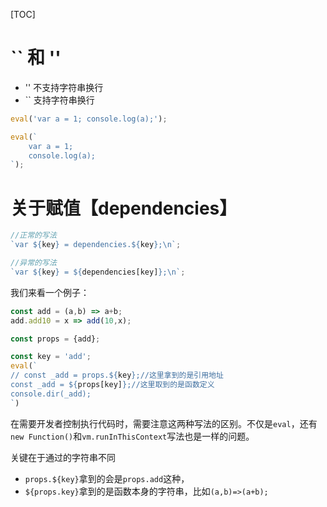 [TOC]

# `` 和 ''
- '' 不支持字符串换行
- `` 支持字符串换行
```js
eval('var a = 1; console.log(a);');

eval(`
    var a = 1;
    console.log(a);
`);
```

# 关于赋值【dependencies】
```js
//正常的写法
`var ${key} = dependencies.${key};\n`;

//异常的写法
`var ${key} = ${dependencies[key]};\n`;
```

我们来看一个例子：
```js
const add = (a,b) => a+b;
add.add10 = x => add(10,x);

const props = {add};

const key = 'add';
eval(`
// const _add = props.${key};//这里拿到的是引用地址
const _add = ${props[key]};//这里取到的是函数定义
console.dir(_add);
`)
```

在需要开发者控制执行代码时，需要注意这两种写法的区别。不仅是`eval`，还有`new Function()`和`vm.runInThisContext`写法也是一样的问题。

关键在于通过的字符串不同
- `props.${key}`拿到的会是`props.add`这种，
- `${props.key}`拿到的是函数本身的字符串，比如`(a,b)=>(a+b);`